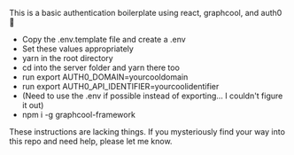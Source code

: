 This is a basic authentication boilerplate using react, graphcool, and auth0 🎉

* Copy the .env.template file and create a .env
* Set these values appropriately
* yarn in the root directory
* cd into the server folder and yarn there too
* run export AUTH0_DOMAIN=yourcooldomain
* run export AUTH0_API_IDENTIFIER=yourcoolidentifier
* (Need to use the .env if possible instead of exporting... I couldn't figure it out)
* npm i -g graphcool-framework

These instructions are lacking things. If you mysteriously find your way into this repo and need help, please let me know.